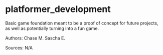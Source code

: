# platformer_development
Basic game foundation meant to be a proof of concept for future projects, as well as potentially turning into a fun game.

Authors: Chase M. Sascha E.

Sources: N/A

